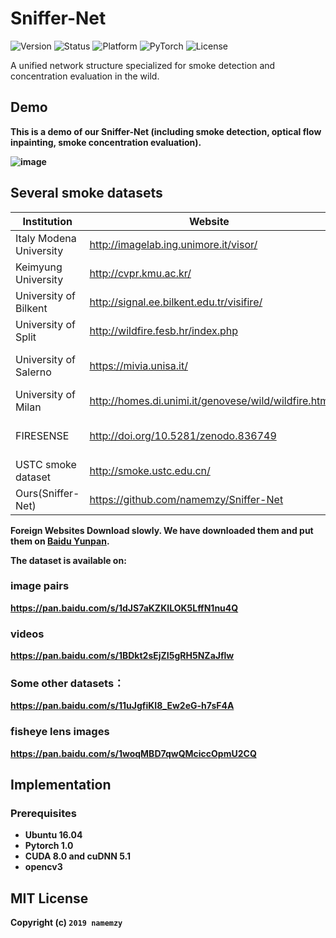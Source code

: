 # Sniffer-Net
<p align="left">
		<img src="https://img.shields.io/badge/version-0.1-brightgreen.svg?style=flat-square"
			 alt="Version">
		<img src="https://img.shields.io/badge/status-Release-gold.svg?style=flat-square"
			 alt="Status">
		<img src="https://img.shields.io/badge/platform-linux16.04-lightgrey.svg?style=flat-square"
			 alt="Platform">
		<img src="https://img.shields.io/badge/PyTorch version-1.0-blue.svg?style=flat-square"
			 alt="PyTorch">
		<img src="https://img.shields.io/badge/License-MIT License-green.svg?style=flat-square"
			 alt="License">
</p>
	A unified network structure  specialized for smoke detection and concentration evaluation in the wild.<b>
	
## Demo
This is a demo of our Sniffer-Net (including smoke detection, optical flow inpainting, smoke concentration evaluation).<b>
  
![image](https://github.com/namemzy/Sniffer-Net/blob/master/img/sniffer-net_demo.png)

## Several smoke datasets

Institution  | Website| Size| Quantity|
--------- | --------| --------- | --------|
Italy Modena University  | http://imagelab.ing.unimore.it/visor/ | /  | / |
Keimyung University  | http://cvpr.kmu.ac.kr/ | 320x240 video  | 38 |
University of Bilkent  | http://signal.ee.bilkent.edu.tr/visifire/ | 720x576 video  | 4 |
University of Split  | http://wildfire.fesb.hr/index.php | 720x576 video  | 5 |
University of Salerno  | https://mivia.unisa.it/ | multi-resolution video  | 149 |
University of Milan  | http://homes.di.unimi.it/genovese/wild/wildfire.htm | 320x240 video  | 20 |
FIRESENSE  | http://doi.org/10.5281/zenodo.836749 | multi-resolution video  | 49 |
USTC smoke dataset | http://smoke.ustc.edu.cn/| 1920x1080 video  | >30 |
Ours(Sniffer-Net) | https://github.com/namemzy/Sniffer-Net| 1920x1080 video  | 30 |

Foreign Websites Download slowly. We have downloaded them and put them on [Baidu Yunpan](https://pan.baidu.com/s/11uJgfiKI8_Ew2eG-h7sF4A).<b>
  
The dataset is available on:
### image pairs
https://pan.baidu.com/s/1dJS7aKZKILOK5LffN1nu4Q
### videos
https://pan.baidu.com/s/1BDkt2sEjZI5gRH5NZaJflw
### Some other datasets：
https://pan.baidu.com/s/11uJgfiKI8_Ew2eG-h7sF4A
### fisheye lens images
https://pan.baidu.com/s/1woqMBD7qwQMciccOpmU2CQ
  
Implementation
--------------
### Prerequisites
- Ubuntu 16.04
- Pytorch 1.0
- CUDA 8.0 and cuDNN 5.1
- opencv3<b>
	
MIT License
-----------
Copyright (c) `2019 namemzy`
